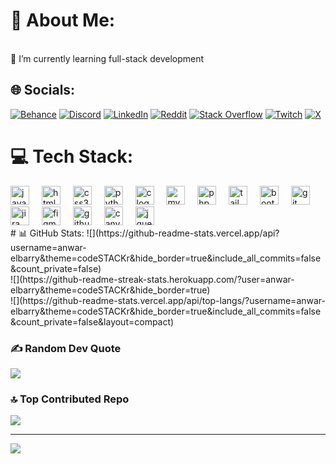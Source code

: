 # 💫 About Me:
<br>🌱 I’m currently learning full-stack development<br>


## 🌐 Socials:
[![Behance](https://img.shields.io/badge/Behance-1769ff?logo=behance&logoColor=white)](https://behance.net/mralien4) [![Discord](https://img.shields.io/badge/Discord-%237289DA.svg?logo=discord&logoColor=white)](https://discord.gg/elbarryanwar)  [![LinkedIn](https://img.shields.io/badge/LinkedIn-%230077B5.svg?logo=linkedin&logoColor=white)](https://linkedin.com/in/anouar-el-barry)  [![Reddit](https://img.shields.io/badge/Reddit-%23FF4500.svg?logo=Reddit&logoColor=white)](https://reddit.com/user/deepstech) [![Stack Overflow](https://img.shields.io/badge/-Stackoverflow-FE7A16?logo=stack-overflow&logoColor=white)](https://stackoverflow.com/users/el-barry-anouar) [![Twitch](https://img.shields.io/badge/Twitch-%239146FF.svg?logo=Twitch&logoColor=white)](https://twitch.tv/anouardev) [![X](https://img.shields.io/badge/X-black.svg?logo=X&logoColor=white)](https://x.com/@elbarryAnwar) 

# 💻 Tech Stack:
<div align="left">
<img src="https://cdn.jsdelivr.net/gh/devicons/devicon/icons/javascript/javascript-original.svg" height="30" alt="javascript logo"  />
<img width="12" />
<img src="https://cdn.jsdelivr.net/gh/devicons/devicon/icons/html5/html5-original.svg" height="30" alt="html5 logo"  />
<img width="12" />
<img src="https://cdn.jsdelivr.net/gh/devicons/devicon/icons/css3/css3-original.svg" height="30" alt="css3 logo"  />
<img width="12" />
<img src="https://cdn.jsdelivr.net/gh/devicons/devicon/icons/python/python-original.svg" height="30" alt="python logo"  />
<img width="12" />
<img src="https://cdn.jsdelivr.net/gh/devicons/devicon/icons/c/c-original.svg" height="30" alt="c logo"  />
<img width="12" />
<img src="https://cdn.jsdelivr.net/gh/devicons/devicon/icons/mysql/mysql-original.svg" height="30" alt="mysql logo"  />
<img width="12" />
<img src="https://cdn.jsdelivr.net/gh/devicons/devicon/icons/php/php-original.svg" height="30" alt="php logo"  />
<img width="12" />
<img src="https://cdn.jsdelivr.net/gh/devicons/devicon/icons/tailwindcss/tailwindcss-original-wordmark.svg" height="30" alt="tailwindcss logo"  />
<img width="12" />
<img src="https://cdn.jsdelivr.net/gh/devicons/devicon/icons/bootstrap/bootstrap-original.svg" height="30" alt="bootstrap logo"  />
<img width="12" />
<img src="https://cdn.jsdelivr.net/gh/devicons/devicon/icons/git/git-original.svg" height="30" alt="git logo"  />
<img width="12" />
<img src="https://cdn.jsdelivr.net/gh/devicons/devicon/icons/jira/jira-original.svg" height="30" alt="jira logo"  />
<img width="12" />
<img src="https://cdn.jsdelivr.net/gh/devicons/devicon/icons/figma/figma-original.svg" height="30" alt="figma logo"  />
<img width="12" />
<img src="https://cdn.jsdelivr.net/gh/devicons/devicon/icons/github/github-original.svg" height="30" alt="github logo"  />
<img width="12" />
<img src="https://cdn.jsdelivr.net/gh/devicons/devicon/icons/canva/canva-original.svg" height="30" alt="canva logo"  />
<img width="12" />
<img src="https://cdn.jsdelivr.net/gh/devicons/devicon/icons/jquery/jquery-original.svg" height="30" alt="jquery logo"  />
</div>
# 📊 GitHub Stats:
![](https://github-readme-stats.vercel.app/api?username=anwar-elbarry&theme=codeSTACKr&hide_border=true&include_all_commits=false&count_private=false)<br/>
![](https://github-readme-streak-stats.herokuapp.com/?user=anwar-elbarry&theme=codeSTACKr&hide_border=true)<br/>
![](https://github-readme-stats.vercel.app/api/top-langs/?username=anwar-elbarry&theme=codeSTACKr&hide_border=true&include_all_commits=false&count_private=false&layout=compact)

### ✍️ Random Dev Quote
![](https://quotes-github-readme.vercel.app/api?type=horizontal&theme=tokyonight)

### 🔝 Top Contributed Repo
![](https://github-contributor-stats.vercel.app/api?username=anwar-elbarry&limit=5&theme=shadow_blue&combine_all_yearly_contributions=true)

---
[![](https://visitcount.itsvg.in/api?id=anwar-elbarry&icon=5&color=3)](https://visitcount.itsvg.in)

<!-- Proudly created with GPRM ( https://gprm.itsvg.in ) -->
